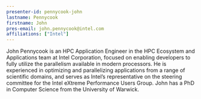 ```yaml
---
presenter-id: pennycook-john
lastname: Pennycook
firstname: John
pres-email: john.pennycook@intel.com
affiliations: ["Intel"]
---
```

John Pennycook is an HPC Application
Engineer in the HPC Ecosystem and Applications team at Intel
Corporation, focused on enabling developers to fully utilize the
parallelism available in modern processors. He is experienced in
optimizing and parallelizing applications from a range of scientific
domains, and serves as Intel’s representative on the steering
committee for the Intel eXtreme Performance Users Group. John has a
PhD in Computer Science from the University of Warwick.
